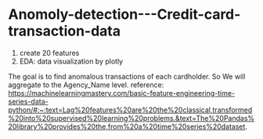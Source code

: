 # Anomoly-detection---Credit-card-transaction-data

1. create 20 features
2. EDA: data visualization by plotly


The goal is to find anomalous transactions of each cardholder. So We will aggregate to the Agency_Name level.
reference: https://machinelearningmastery.com/basic-feature-engineering-time-series-data-python/#:~:text=Lag%20features%20are%20the%20classical,transformed%20into%20supervised%20learning%20problems.&text=The%20Pandas%20library%20provides%20the,from%20a%20time%20series%20dataset.
